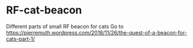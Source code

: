 # RF-cat-beacon
Different parts of small RF beacon for cats
Go to https://pierremuth.wordpress.com/2018/11/26/the-quest-of-a-beacon-for-cats-part-1/ 
